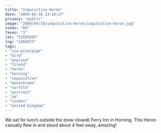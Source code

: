 ```yaml
---
title: "Inquisitive Heron"
date: "2009-04-18 13:10:27"
privacy: "public"
image: "2009/04/18/inquisitive-heron/inquisitive-heron.jpg"
views: "60"
faves: "3"
lat: "52695892"
lng: "1466073"
tags:
- "via-pixelpipe"
- "bird"
- "england"
- "firend"
- "heron"
- "horning"
- "inquisitive"
- "monochrome"
- "norfolk"
- "portrait"
- "uk"
- "London"
- "United Kingdom"
---
```

We sat for lunch outside the (now closed) Ferry Inn in Horning. This Heron casually flew in and stood about 4 feet away, amazing!<a href="/photos/2009/04/18/inquisitive-heron"></a>
